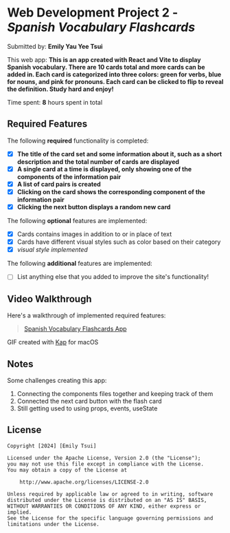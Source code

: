 # Web Development Project 2 - *Spanish Vocabulary Flashcards*

Submitted by: **Emily Yau Yee Tsui**

This web app: **This is an app created with React and Vite to display Spanish vocabulary. There are 10 cards total and more cards can be added in. Each card is categorized into three colors: green for verbs, blue for nouns, and pink for pronouns. Each card can be clicked to flip to reveal the definition. Study hard and enjoy!**

Time spent: **8** hours spent in total

## Required Features

The following **required** functionality is completed:

- [X] **The title of the card set and some information about it, such as a short description and the total number of cards are displayed**
- [X] **A single card at a time is displayed, only showing one of the components of the information pair**
- [X] **A list of card pairs is created**
- [X] **Clicking on the card shows the corresponding component of the information pair**
- [X] **Clicking the next button displays a random new card**

The following **optional** features are implemented:

- [X] Cards contains images in addition to or in place of text
- [X] Cards have different visual styles such as color based on their category
- [X] *visual style implemented*

The following **additional** features are implemented:

* [ ] List anything else that you added to improve the site's functionality!

## Video Walkthrough

Here's a walkthrough of implemented required features:

<blockquote class="imgur-embed-pub" lang="en" data-id="a/O54rob6"  ><a href="//imgur.com/a/O54rob6">Spanish Vocabulary Flashcards App</a></blockquote><script async src="//s.imgur.com/min/embed.js" charset="utf-8"></script>

<!-- Replace this with whatever GIF tool you used! -->
GIF created with [Kap](https://getkap.co/) for macOS


## Notes

Some challenges creating this app:
1. Connecting the components files together and keeping track of them
2. Connected the next card button with the flash card
3. Still getting used to using props, events, useState

## License

    Copyright [2024] [Emily Tsui]

    Licensed under the Apache License, Version 2.0 (the "License");
    you may not use this file except in compliance with the License.
    You may obtain a copy of the License at

        http://www.apache.org/licenses/LICENSE-2.0

    Unless required by applicable law or agreed to in writing, software
    distributed under the License is distributed on an "AS IS" BASIS,
    WITHOUT WARRANTIES OR CONDITIONS OF ANY KIND, either express or implied.
    See the License for the specific language governing permissions and
    limitations under the License.
